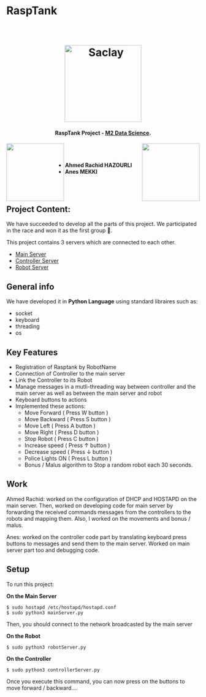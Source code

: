 # RaspTank


<h1 align="center">
  <br>
  <a href="http://www.amitmerchant.com/electron-markdownify"><img src="https://upload.wikimedia.org/wikipedia/commons/thumb/3/3d/Logo_Universit%C3%A9_Paris-Saclay.svg/2560px-Logo_Universit%C3%A9_Paris-Saclay.svg.png" alt="Saclay" width="200"></a>
</h1>
<h4 align="center">RaspTank Project - <a href="#" target="_blank">M2 Data Science</a>.</h4>
<img align="left" width="150" height="150" src="https://avatars.githubusercontent.com/ahmedrachid?s=150&v=1">
<img align="right" width="150" height="150" src="https://i.ibb.co/YfsGWDd/96289451-135794938025234-8304903060245708800-n.jpg">


<br><br>
- **Ahmed Rachid HAZOURLI**
- **Anes MEKKI**

<br><br>

## Project Content: 
We have succeeded to develop all the parts of this project.  We participated in the race and won it as the first group 🎉. <br>

This project contains 3 servers which are connected to each other.

* [Main Server](https://github.com/ahmedrachid/RaspTank/blob/main/mainServer.py) 
* [Controller Server](https://github.com/ahmedrachid/RaspTank/blob/main/controllerServer.py) 
* [Robot Server](https://github.com/ahmedrachid/RaspTank/blob/main/robotServer.py)  

## General info
We have developed it in **Python Language** using standard libraires such as: 
* socket
* keyboard
* threading
* os


## Key Features

* Registration of Rasptank by RobotName
* Connection of Controller to the main server
* Link the Controller to its Robot
* Manage messages in a mutli-threading way between controller and the main server as well as between the main server and robot
* Keyboard buttons to actions
* Implemented these actions:
  - Move Forward ( Press W button )
  - Move Backward ( Press S button )
  - Move Left ( Press A button )
  - Move Right ( Press D button )
  - Stop Robot ( Press C button )
  - Increase speed ( Press ↑ button )
  - Decrease speed ( Press ↓ button )
  - Police Lights ON ( Press L button )
  - Bonus / Malus algorithm to Stop a random robot each 30 seconds.

## Work

Ahmed Rachid: worked on the configuration of DHCP and HOSTAPD on the main server. Then, worked on developing code for main server by forwarding the received commands messages from the controllers to the robots and mapping them. Also, I worked on the movements and bonus / malus.

Anes: worked on the controller code part by translating keyboard press buttons to messages and send them to the main server. Worked on main server part too and debugging code. 
	
## Setup
To run this project: <br>

**On the Main Server**
```
$ sudo hostapd /etc/hostapd/hostapd.conf
$ sudo python3 mainServer.py
```
Then, you should connect to the network broadcasted by the main server

**On the Robot**
```
$ sudo python3 robotServer.py
```

**On the Controller**
```
$ sudo python3 controllerServer.py
```

Once you execute this command, you can now press on the buttons to move forward / backward.... 
